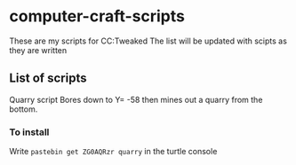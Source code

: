 # computer-craft-scripts


These are my scripts for CC:Tweaked
The list will be updated with scipts as they are written
## List of scripts

Quarry script
Bores down to Y= -58 then mines out a quarry from the bottom.

### To install
Write 
`pastebin get ZG0AQRzr quarry` 
in the turtle console
